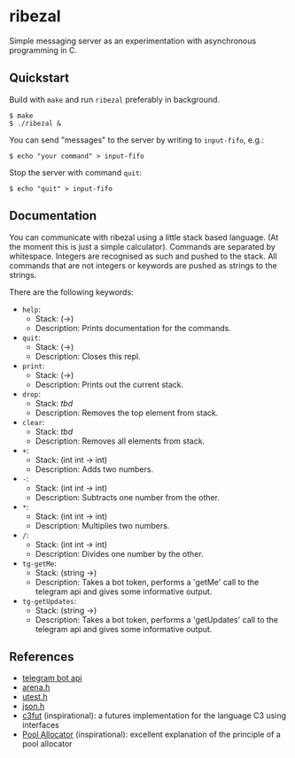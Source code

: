 # ribezal

Simple messaging server as an experimentation with asynchronous programming in C.

## Quickstart

Build with `make` and run `ribezal` preferably in background.

```console
$ make
$ ./ribezal &
```

You can send "messages" to the server by writing to `input-fifo`, e.g.:

```console
$ echo "your command" > input-fifo
```

Stop the server with command `quit`:

```console
$ echo "quit" > input-fifo
```

## Documentation

You can communicate with ribezal using a little stack based language.
(At the moment this is just a simple calculator).
Commands are separated by whitespace.
Integers are recognised as such and pushed to the stack.
All commands that are not integers or keywords are pushed as strings to the strings.

There are the following keywords:
- `help`:
    - Stack: (->)
    - Description: Prints documentation for the commands.
- `quit`:
    - Stack: (->)
    - Description: Closes this repl.
- `print`:
    - Stack: (->)
    - Description: Prints out the current stack.
- `drop`:
    - Stack: *tbd*
    - Description: Removes the top element from stack.
- `clear`:
    - Stack: *tbd*
    - Description: Removes all elements from stack.
- `+`:
    - Stack: (int int -> int)
    - Description: Adds two numbers.
- `-`:
    - Stack: (int int -> int)
    - Description: Subtracts one number from the other.
- `*`:
    - Stack: (int int -> int)
    - Description: Multiplies two numbers.
- `/`:
    - Stack: (int int -> int)
    - Description: Divides one number by the other.
- `tg-getMe`:
    - Stack: (string ->)
    - Description: Takes a bot token, performs a 'getMe' call to the telegram api and gives some informative output.
- `tg-getUpdates`:
    - Stack: (string ->)
    - Description: Takes a bot token, performs a 'getUpdates' call to the telegram api and gives some informative output.

## References

- [telegram bot api](https://core.telegram.org/bots/api)
- [arena.h](https://github.com/tsoding/arena)
- [utest.h](https://github.com/sheredom/utest.h)
- [json.h](https://github.com/sheredom/json.h)
- [c3fut](https://github.com/tsoding/c3fut) (inspirational): a futures implementation for the language C3 using interfaces
- [Pool Allocator](https://www.gingerbill.org/article/2019/02/16/memory-allocation-strategies-004/) (inspirational):
    excellent explanation of the principle of a pool allocator
